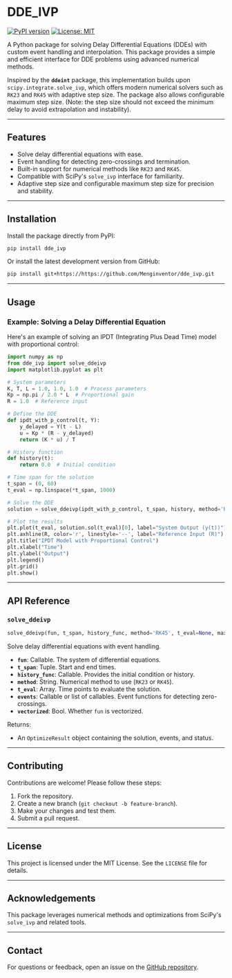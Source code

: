 # DDE_IVP

[![PyPI version](https://badge.fury.io/py/dde_ivp.svg)](https://badge.fury.io/py/dde_ivp)
[![License: MIT](https://img.shields.io/badge/License-MIT-yellow.svg)](https://opensource.org/licenses/MIT)

A Python package for solving Delay Differential Equations (DDEs) with custom event handling and interpolation. This package provides a simple and efficient interface for DDE problems using advanced numerical methods.

Inspired by the **`ddeint`** package, this implementation builds upon `scipy.integrate.solve_ivp`, which offers modern numerical solvers such as `RK23` and `RK45` with adaptive step size. The package also allows configurable maximum step size. (Note: the step size should not exceed the minimum delay to avoid extrapolation and instability).

---

## Features

- Solve delay differential equations with ease.
- Event handling for detecting zero-crossings and termination.
- Built-in support for numerical methods like `RK23` and `RK45`.
- Compatible with SciPy's `solve_ivp` interface for familiarity.
- Adaptive step size and configurable maximum step size for precision and stability.

---


## Installation

Install the package directly from PyPI:

```bash
pip install dde_ivp
```

Or install the latest development version from GitHub:

```bash
pip install git+https://https://github.com/Menginventor/dde_ivp.git
```

---

## Usage

### Example: Solving a Delay Differential Equation

Here's an example of solving an IPDT (Integrating Plus Dead Time) model with proportional control:

```python
import numpy as np
from dde_ivp import solve_ddeivp
import matplotlib.pyplot as plt

# System parameters
K, T, L = 1.0, 1.0, 1.0  # Process parameters
Kp = np.pi / 2.0 * L  # Proportional gain
R = 1.0  # Reference input

# Define the DDE
def ipdt_with_p_control(t, Y):
    y_delayed = Y(t - L)
    u = Kp * (R - y_delayed)
    return (K * u) / T

# History function
def history(t):
    return 0.0  # Initial condition

# Time span for the solution
t_span = (0, 60)
t_eval = np.linspace(*t_span, 1000)

# Solve the DDE
solution = solve_ddeivp(ipdt_with_p_control, t_span, history, method='RK23', t_eval=t_eval)

# Plot the results
plt.plot(t_eval, solution.sol(t_eval)[0], label="System Output (y(t))")
plt.axhline(R, color='r', linestyle='--', label="Reference Input (R)")
plt.title("IPDT Model with Proportional Control")
plt.xlabel("Time")
plt.ylabel("Output")
plt.legend()
plt.grid()
plt.show()
```

---

## API Reference

### `solve_ddeivp`

```python
solve_ddeivp(fun, t_span, history_func, method='RK45', t_eval=None, max_step=None, events=None, vectorized=False, args=None, **options)
```

Solve delay differential equations with event handling.

- **`fun`**: Callable. The system of differential equations.
- **`t_span`**: Tuple. Start and end times.
- **`history_func`**: Callable. Provides the initial condition or history.
- **`method`**: String. Numerical method to use (`RK23` or `RK45`).
- **`t_eval`**: Array. Time points to evaluate the solution.
- **`events`**: Callable or list of callables. Event functions for detecting zero-crossings.
- **`vectorized`**: Bool. Whether `fun` is vectorized.

Returns:
- An `OptimizeResult` object containing the solution, events, and status.

---

## Contributing

Contributions are welcome! Please follow these steps:

1. Fork the repository.
2. Create a new branch (`git checkout -b feature-branch`).
3. Make your changes and test them.
4. Submit a pull request.

---

## License

This project is licensed under the MIT License. See the `LICENSE` file for details.

---

## Acknowledgements

This package leverages numerical methods and optimizations from SciPy's `solve_ivp` and related tools.

---

## Contact

For questions or feedback, open an issue on the [GitHub repository](https://https://github.com/Menginventor/dde_ivp).
